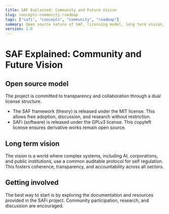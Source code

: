 ```yaml
---
title: SAF Explained: Community and Future Vision
slug: concepts-community-roadmap
tags: ["safi", "concepts", "community", "roadmap"]
summary: Open source nature of SAF, licensing model, long term vision, and how to get involved.
version: 1.0
---
```


# SAF Explained: Community and Future Vision

## Open source model
The project is committed to transparency and collaboration through a dual license structure.

- The SAF framework (theory) is released under the MIT license. This allows free adoption, discussion, and research without restriction.  
- SAFi (software) is released under the GPLv3 license. This copyleft license ensures derivative works remain open source.  

## Long term vision
The vision is a world where complex systems, including AI, corporations, and public institutions, use a common auditable protocol for self regulation. This fosters coherence, transparency, and accountability across all sectors.

## Getting involved
The best way to start is by exploring the documentation and resources provided in the SAFi project. Community participation, research, and discussion are encouraged.

